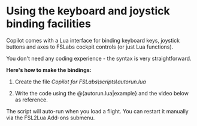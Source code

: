 # Using the keyboard and joystick binding facilities

Copilot comes with a Lua interface for binding keyboard keys, joystick buttons and axes to FSLabs cockpit controls (or just Lua functions).

You don't need any coding experience - the syntax is very straightforward.

**Here's how to make the bindings:**

1. Create the file *Copilot for FSLabs\scripts\autorun.lua*

2. Write the code using the @{autorun.lua|example} and the video below as reference.

The script will auto-run when you load a flight. You can restart it manually via the FSL2Lua Add-ons submenu. 
